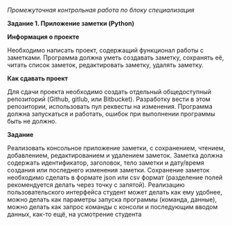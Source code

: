_Промежуточная контрольная работа по блоку специализация_

**Задание 1. Приложение заметки (Python)**

**Информация о проекте**


Необходимо написать проект, содержащий функционал работы с заметками. Программа должна уметь создавать заметку, сохранять её, читать список
заметок, редактировать заметку, удалять заметку.

**Как сдавать проект**

Для сдачи проекта необходимо создать отдельный общедоступный репозиторий (Github, gitlub, или Bitbucket). Разработку вести в этом
репозитории, использовать пул реквесты на изменения. Программа должна запускаться и работать, ошибок при выполнении программы быть не должно.

**Задание**

Реализовать консольное приложение заметки, с сохранением, чтением, добавлением, редактированием и удалением заметок. Заметка должна
содержать идентификатор, заголовок, тело заметки и дату/время создания или последнего изменения заметки. Сохранение заметок необходимо сделать в
формате json или csv формат (разделение полей рекомендуется делать через точку с запятой). Реализацию пользовательского интерфейса студент может делать как ему удобнее, 
можно делать как параметры запуска программы (команда, данные), можно делать как запрос команды с консоли и последующим вводом данных, как-то ещё, на усмотрение студента
